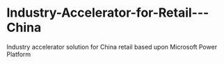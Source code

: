 # Industry-Accelerator-for-Retail---China
Industry accelerator solution for China retail based upon Microsoft Power Platform
